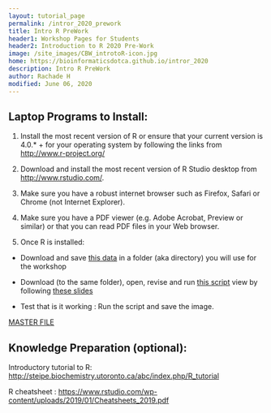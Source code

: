 ```yaml
---
layout: tutorial_page
permalink: /intror_2020_prework
title: Intro R PreWork
header1: Workshop Pages for Students
header2: Introduction to R 2020 Pre-Work
image: /site_images/CBW_introtoR-icon.jpg
home: https://bioinformaticsdotca.github.io/intror_2020
description: Intro R PreWork
author: Rachade H
modified: June 06, 2020
---
```




## Laptop Programs to Install:

1) Install the most recent version of R or ensure that your current version is 4.0.* + for your operating system by following the links from http://www.r-project.org/  

2) Download and install the most recent version of R Studio desktop from http://www.rstudio.com/. 

3) Make sure you have a robust internet browser such as Firefox, Safari or Chrome (not Internet Explorer). 

4) Make sure you have a PDF viewer (e.g. Adobe Acrobat, Preview or similar) or that you can read PDF files in your Web browser. 

5) Once R is installed: 
- Download and save [this data](https://drive.google.com/file/d/19j_LEpbl7WJeHlnNaq2rUayRR8-SsjYW/view) in a folder (aka directory) you will use for the workshop

- Download (to the same folder), open, revise and run [this script](https://drive.google.com/file/d/1NAT4tSNgCmy4UVADxGq35F7AjVomRs2p/) view by following [these slides](https://drive.google.com/file/d/1amoi1R-fDXgdCtsKg9Ari8FrLuPPDytw/view?usp=sharing)

- Test that is it working : Run the script and save the image.

[MASTER FILE](https://drive.google.com/open?id=1w6PTDS5gMUsxjG8Ucm16zc-x6YKS-Bqg)

## Knowledge Preparation (optional): <a id="preworkshop"></a>

Introductory tutorial to R: http://steipe.biochemistry.utoronto.ca/abc/index.php/R_tutorial  
 
R cheatsheet : https://www.rstudio.com/wp-content/uploads/2019/01/Cheatsheets_2019.pdf  
